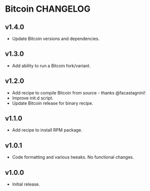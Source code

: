 Bitcoin CHANGELOG
=================

## v1.4.0

- Update Bitcoin versions and dependencies.

## v1.3.0

- Add ability to run a Bitcoin fork/variant.

## v1.2.0
- Add recipe to compile Bitcoin from source - thanks @facastagnini!
- Improve init.d script.
- Update Bitcoin release for binary recipe.

## v1.1.0
- Add recipe to install RPM package.

## v1.0.1
- Code formatting and various tweaks. No functional changes.

## v1.0.0
- Initial release.

